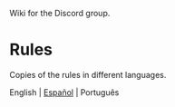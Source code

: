 Wiki for the Discord group.

# Rules
Copies of the rules in different languages.

English | [Español](https://github.com/OracleNine/English/wiki/Reglas) | Português

